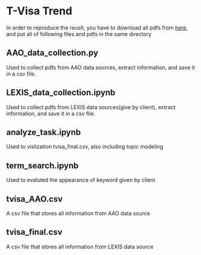 # T-Visa Trend 

In order to reproduce the reuslt, you have to download all pdfs from [here](https://drive.google.com/drive/u/0/folders/1X_tPv-4qUq-1gjSqr4W3BnO4racFfBFk), and put all of following files and pdfs in the same directory

## AAO_data_collection.py

Used to collect pdfs from AAO data sources, extract information, and save it in a csv file. 

## LEXIS_data_collection.ipynb

Used to collect pdfs from LEXIS data sources(give by client), extract information, and save it in a csv file.

## analyze_task.ipynb

Used to vislization tvisa_final.csv, also including topic modeling


## term_search.ipynb

Used to evaluted the appearance of keyword given by client

## tvisa_AAO.csv

A csv file that stores all information from AAO data source

## tvisa_final.csv

A csv file that stores all information from LEXIS data source
